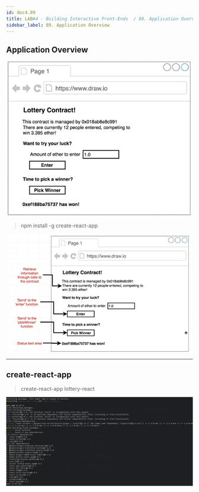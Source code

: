 ```yaml
---
id: doc4.89
title: LAB#4 - Building Interactive Front-Ends  / 89. Application Overview
sidebar_label: 89. Application Overview
---
```


## Application Overview



![alt text](.\assets\Imagem89_1.jpg)

> npm install -g create-react-app



![alt text](.\assets\Imagem89_2.jpg)

---

## create-react-app

> create-react-app lottery-react



![alt text](.\assets\Imagem89_3.jpg)
